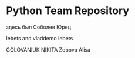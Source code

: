 ﻿# Python Team Repository

здесь был Соболев Юрец

lebets and vladdemo
lebets

GOLOVANIUK NIKITA
Zobova Alisa

